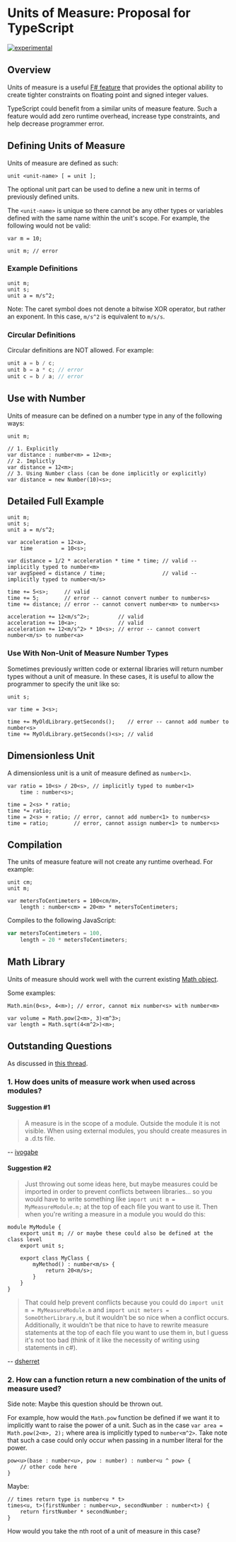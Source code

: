 Units of Measure: Proposal for TypeScript
=========================================

[![experimental](http://badges.github.io/stability-badges/dist/experimental.svg)](http://github.com/badges/stability-badges)

## Overview

Units of measure is a useful [F# feature](http://msdn.microsoft.com/en-us/library/dd233243.aspx) that provides the optional ability to create tighter constraints on floating point and signed integer values.

TypeScript could benefit from a similar units of measure feature. Such a feature would add zero runtime overhead, increase type constraints, and help decrease programmer error.

## Defining Units of Measure

Units of measure are defined as such:

```
unit <unit-name> [ = unit ];
```

The optional unit part can be used to define a new unit in terms of previously defined units. 

The `<unit-name>` is unique so there cannot be any other types or variables defined with the same name within the unit's scope. For example, the following would not be valid:

```
var m = 10;

unit m; // error
```

### Example Definitions

```
unit m;
unit s;
unit a = m/s^2;
```

Note: The caret symbol does not denote a bitwise XOR operator, but rather an exponent. In this case, `m/s^2` is equivalent to `m/s/s`.

### Circular Definitions

Circular definitions are NOT allowed. For example:

```typescript
unit a = b / c;
unit b = a * c; // error
unit c = b / a; // error
```

## Use with Number

Units of measure can be defined on a number type in any of the following ways:

```
unit m;

// 1. Explicitly
var distance : number<m> = 12<m>;
// 2. Implictly
var distance = 12<m>;
// 3. Using Number class (can be done implicitly or explicitly)
var distance = new Number(10)<s>;
```

## Detailed Full Example

```
unit m;
unit s;
unit a = m/s^2;

var acceleration = 12<a>,
    time         = 10<s>;

var distance = 1/2 * acceleration * time * time; // valid -- implicitly typed to number<m>
var avgSpeed = distance / time;                  // valid -- implicitly typed to number<m/s>

time += 5<s>;     // valid
time += 5;        // error -- cannot convert number to number<s>
time += distance; // error -- cannot convert number<m> to number<s>

acceleration += 12<m/s^2>;         // valid
acceleration += 10<a>;             // valid
acceleration += 12<m/s^2> * 10<s>; // error -- cannot convert number<m/s> to number<a>
```

### Use With Non-Unit of Measure Number Types

Sometimes previously written code or external libraries will return number types without a unit of measure. In these cases, it is useful to allow the programmer to specify the unit like so:

```
unit s;

var time = 3<s>;
    
time += MyOldLibrary.getSeconds();    // error -- cannot add number to number<s>
time += MyOldLibrary.getSeconds()<s>; // valid
```

## Dimensionless Unit

A dimensionless unit is a unit of measure defined as `number<1>`.

```
var ratio = 10<s> / 20<s>, // implicitly typed to number<1>
    time : number<s>;

time = 2<s> * ratio;
time *= ratio;
time = 2<s> + ratio; // error, cannot add number<1> to number<s>
time = ratio;        // error, cannot assign number<1> to number<s>
```

## Compilation

The units of measure feature will not create any runtime overhead. For example:

```
unit cm;
unit m;

var metersToCentimeters = 100<cm/m>,
    length : number<cm> = 20<m> * metersToCentimeters;
```

Compiles to the following JavaScript:

```javascript
var metersToCentimeters = 100,
    length = 20 * metersToCentimeters;
```

## Math Library

Units of measure should work well with the current existing [Math object](https://developer.mozilla.org/en-US/docs/Web/JavaScript/Reference/Global_Objects/Math).

Some examples:

```
Math.min(0<s>, 4<m>); // error, cannot mix number<s> with number<m>

var volume = Math.pow(2<m>, 3)<m^3>;
var length = Math.sqrt(4<m^2>)<m>;
```

## Outstanding Questions

As discussed in [this thread](https://github.com/Microsoft/TypeScript/issues/364#issuecomment-51720786).

### 1. How does units of measure work when used across modules?

#### Suggestion #1

> A measure is in the scope of a module. Outside the module it is not visible. When using external modules, you should create measures in a .d.ts file. 

-- [ivogabe](https://github.com/Microsoft/TypeScript/issues/364#issuecomment-51711138)

#### Suggestion #2

> Just throwing out some ideas here, but maybe measures could be imported in order to prevent conflicts between libraries... so you would have to write something like `import unit m = MyMeasureModule.m;` at the top of each file you want to use it. Then when you're writing a measure in a module you would do this:

```
module MyModule {
    export unit m; // or maybe these could also be defined at the class level
    export unit s;

    export class MyClass {
        myMethod() : number<m/s> {
            return 20<m/s>;
        }
    }
}
```

> That could help prevent conflicts because you could do `import unit m = MyMeasureModule.m` and `import unit meters = SomeOtherLibrary.m`, but it wouldn't be so nice when a conflict occurs. Additionally, it wouldn't be that nice to have to rewrite measure statements at the top of each file you want to use them in, but I guess it's not too bad (think of it like the necessity of writing using statements in c#).

-- [dsherret](https://github.com/Microsoft/TypeScript/issues/364#issuecomment-51716846)


### 2. How can a function return a new combination of the units of measure used?

Side note: Maybe this question should be thrown out.

For example, how would the `Math.pow` function be defined if we want it to implicitly want to raise the power of a unit. Such as in the case `var area = Math.pow(2<m>, 2);` where area is implicitly typed to `number<m^2>`. Take note that such a case could only occur when passing in a number literal for the power.

```
pow<u>(base : number<u>, pow : number) : number<u ^ pow> {
    // other code here
}
```

Maybe:

```
// times return type is number<u * t>
times<u, t>(firstNumber : number<u>, secondNumber : number<t>) {
    return firstNumber * secondNumber;
}
```

How would you take the nth root of a unit of measure in this case?
